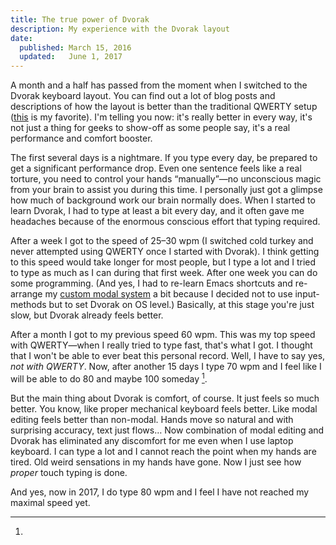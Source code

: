 ```yaml
---
title: The true power of Dvorak
description: My experience with the Dvorak layout
date:
  published: March 15, 2016
  updated:   June 1, 2017
---
```


A month and a half has passed from the moment when I switched to the Dvorak
keyboard layout. You can find out a lot of blog posts and descriptions of
how the layout is better than the traditional QWERTY setup
([this](http://infohost.nmt.edu/~shipman/ergo/parkinson.html) is my
favorite). I'm telling you now: it's really better in every way, it's not
just a thing for geeks to show-off as some people say, it's a real
performance and comfort booster.

The first several days is a nightmare. If you type every day, be prepared to
get a significant performance drop. Even one sentence feels like a real
torture, you need to control your hands “manually”—no unconscious magic from
your brain to assist you during this time. I personally just got a glimpse
how much of background work our brain normally does. When I started to learn
Dvorak, I had to type at least a bit every day, and it often gave me
headaches because of the enormous conscious effort that typing required.

After a week I got to the speed of 25–30 wpm (I switched cold turkey and
never attempted using QWERTY once I started with Dvorak). I think getting to
this speed would take longer for most people, but I type a lot and I tried
to type as much as I can during that first week. After one week you can do
some programming. (And yes, I had to re-learn Emacs shortcuts and re-arrange
my [custom modal system](https://github.com/mrkkrp/modalka) a bit because I
decided not to use input-methods but to set Dvorak on OS level.) Basically,
at this stage you're just slow, but Dvorak already feels better.

After a month I got to my previous speed 60 wpm. This was my top speed with
QWERTY—when I really tried to type fast, that's what I got. I thought that I
won't be able to ever beat this personal record. Well, I have to say yes,
*not with QWERTY*. Now, after another 15 days I type 70 wpm and I feel like
I will be able to do 80 and maybe 100 someday [^1].

But the main thing about Dvorak is comfort, of course. It just feels so much
better. You know, like proper mechanical keyboard feels better. Like modal
editing feels better than non-modal. Hands move so natural and with
surprising accuracy, text just flows… Now combination of modal editing and
Dvorak has eliminated any discomfort for me even when I use laptop keyboard.
I can type a lot and I cannot reach the point when my hands are tired. Old
weird sensations in my hands have gone. Now I just see how *proper* touch
typing is done.

[^1]:
And yes, now in 2017, I do type 80 wpm and I feel I have not reached my
maximal speed yet.
